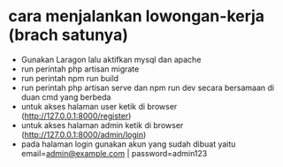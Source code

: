 # cara menjalankan lowongan-kerja (brach satunya)
- Gunakan Laragon lalu aktifkan mysql dan apache
- run perintah php artisan migrate
- run perintah npm run build
- run perintah php artisan serve dan npm run dev secara bersamaan di duan cmd yang berbeda
- untuk akses halaman user ketik di browser (http://127.0.0.1:8000/register)
- untuk akses halaman admin ketik di browser (http://127.0.0.1:8000/admin/login)
- pada halaman login gunakan akun yang sudah dibuat yaitu email=admin@example.com | password=admin123
